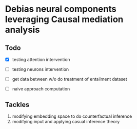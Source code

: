 # Debias neural components leveraging Causal mediation analysis


## Todo
- [x] testing attention intervention
- [ ] testing neurons intervention
- [ ] get data between w/o do treatment of entailment dataset
- [ ] naive approach computation


## Tackles
1. modifying embedding space to do counterfactual inference
2. modifying input and applying casual inference theory 



     


